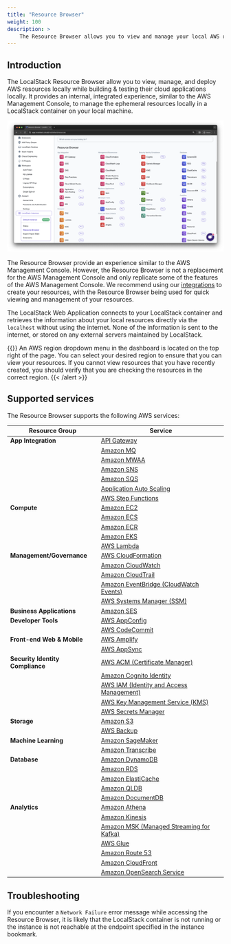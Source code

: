 ```yaml
---
title: "Resource Browser"
weight: 100
description: >
    The Resource Browser allows you to view and manage your local AWS resources through the LocalStack Web Application.
---
```


## Introduction

The LocalStack Resource Browser allow you to view, manage, and deploy AWS resources locally while building & testing their cloud applications locally. It provides an internal, integrated experience, similar to the AWS Management Console, to manage the ephemeral resources locally in a LocalStack container on your local machine.

<img src="resource-browser.png" alt="LocalStack Web Application's Resource Browsers outlining various local AWS services" title="Resource Browser" width="900" />

The Resource Browser provide an experience similar to the AWS Management Console. However, the Resource Browser is not a replacement for the AWS Management Console and only replicate some of the features of the AWS Management Console. We recommend using our [integrations](https://docs.localstack.cloud/user-guide/integrations/) to create your resources, with the Resource Browser being used for quick viewing and management of your resources.

The LocalStack Web Application connects to your LocalStack container and retrieves the information about your local resources directly via the `localhost` without using the internet. None of the information is sent to the internet, or stored on any external servers maintained by LocalStack.

{{<alert title="Switching AWS regions">}}
An AWS region dropdown menu in the dashboard is located on the top right of the page. You can select your desired region to ensure that you can view your resources. If you cannot view resources that you have recently created, you should verify that you are checking the resources in the correct region.
{{< /alert >}}

## Supported services

The Resource Browser supports the following AWS services:

| Resource Group               | Service                                                                                               | 
|------------------------------|-------------------------------------------------------------------------------------------------------|
| **App Integration**          | [API Gateway](https://app.localstack.cloud/inst/default/resources/apigateway)                          | 
|                              | [Amazon MQ](https://app.localstack.cloud/inst/default/resources/mq/brokers)                                    | 
|                              | [Amazon MWAA](https://app.localstack.cloud/inst/default/resources/mwaa/environments)                                | 
|                              | [Amazon SNS](https://app.localstack.cloud/inst/default/resources/sns)                                  | 
|                              | [Amazon SQS](https://app.localstack.cloud/inst/default/resources/sqs)                                  | 
|                              | [Application Auto Scaling](https://app.localstack.cloud/inst/default/resources/application-autoscaling) | 
|                              | [AWS Step Functions](https://app.localstack.cloud/inst/default/resources/stepfunctions)                | 
| **Compute**                  | [Amazon EC2](https://app.localstack.cloud/inst/default/resources/ec2)                                  | 
|                              | [Amazon ECS](https://app.localstack.cloud/inst/default/resources/ecs)                                  | 
|                              | [Amazon ECR](https://app.localstack.cloud/inst/default/resources/ecr/repositories)                                  | 
|                              | [Amazon EKS](https://app.localstack.cloud/inst/default/resources/eks/clusters)                                  | 
|                              | [AWS Lambda](https://app.localstack.cloud/inst/default/resources/lambda/functions)                                | 
| **Management/Governance**    | [AWS CloudFormation](https://app.localstack.cloud/inst/default/resources/cloudformation)                | 
|                              | [Amazon CloudWatch](https://app.localstack.cloud/inst/default/resources/cloudwatch)                      | 
|                              | [Amazon CloudTrail](https://app.localstack.cloud/inst/default/resources/cloudtrail/events)                      | 
|                              | [Amazon EventBridge (CloudWatch Events)](https://app.localstack.cloud/inst/default/resources/events)    | 
|                              | [AWS Systems Manager (SSM)](https://app.localstack.cloud/inst/default/resources/ssm)                    | 
| **Business Applications**    | [Amazon SES](https://app.localstack.cloud/inst/default/resources/ses)                                    | 
| **Developer Tools**          | [AWS AppConfig](https://app.localstack.cloud/inst/default/resources/appconfig/applications)                          | 
|                              | [AWS CodeCommit](https://app.localstack.cloud/inst/default/resources/codecommit/repositories)                        | 
| **Front-end Web & Mobile**   | [AWS Amplify](https://app.localstack.cloud/inst/default/resources/amplify/apps)                                | 
|                              | [AWS AppSync](https://app.localstack.cloud/inst/default/resources/appsync)                                | 
| **Security Identity Compliance** | [AWS ACM (Certificate Manager)](https://app.localstack.cloud/inst/default/resources/acm/certificates)               | 
|                              | [Amazon Cognito Identity](https://app.localstack.cloud/inst/default/resources/cognito-idp)              | 
|                              | [AWS IAM (Identity and Access Management)](https://app.localstack.cloud/inst/default/resources/iam)    | 
|                              | [AWS Key Management Service (KMS)](https://app.localstack.cloud/inst/default/resources/kms)            | 
|                              | [AWS Secrets Manager](https://app.localstack.cloud/inst/default/resources/secretsmanager)                | 
| **Storage**                  | [Amazon S3](https://app.localstack.cloud/inst/default/resources/s3)                                      | 
|                              | [AWS Backup](https://app.localstack.cloud/inst/default/resources/backup/plans)                                | 
| **Machine Learning**         | [Amazon SageMaker](https://app.localstack.cloud/inst/default/resources/sagemaker/models)                        | 
|                              | [Amazon Transcribe](https://app.localstack.cloud/inst/default/resources/transcribe/transcriptionjobs)                      | 
| **Database**                 | [Amazon DynamoDB](https://app.localstack.cloud/inst/default/resources/dynamodb)                          | 
|                              | [Amazon RDS](https://app.localstack.cloud/inst/default/resources/rds)                                    | 
|                              | [Amazon ElastiCache](https://app.localstack.cloud/inst/default/resources/elasticache)                    | 
|                              | [Amazon QLDB](https://app.localstack.cloud/inst/default/resources/qldb/ledgers)                                  | 
|                              | [Amazon DocumentDB](https://app.localstack.cloud/inst/default/resources/docdb/clusters) | 
| **Analytics**                | [Amazon Athena](https://app.localstack.cloud/inst/default/resources/athena/databases)                     | 
|                              | [Amazon Kinesis](https://app.localstack.cloud/inst/default/resources/kinesis)                            | 
|                              | [Amazon MSK (Managed Streaming for Kafka)](https://app.localstack.cloud/inst/default/resources/kafka)     |  
|                              | [AWS Glue](https://app.localstack.cloud/inst/default/resources/glue)                                      | 
|                              | [Amazon Route 53](https://app.localstack.cloud/inst/default/resources/route53)                            | 
|                              | [Amazon CloudFront](https://app.localstack.cloud/inst/default/resources/cloudfront/distributions)                        | 
|                              | [Amazon OpenSearch Service](https://app.localstack.cloud/inst/default/resources/opensearch/domains) | 

## Troubleshooting

If you encounter a `Network Failure` error message while accessing the Resource Browser, it is likely that the LocalStack container is not running or the instance is not reachable at the endpoint specified in the instance bookmark.
